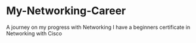 # My-Networking-Career
A journey on my progress with Networking 
I have a beginners certificate in Networking with Cisco
